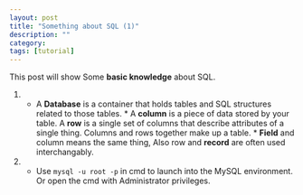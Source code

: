 ```yaml
---
layout: post
title: "Something about SQL (1)"
description: ""
category: 
tags: [tutorial]
---
```


This post will show Some __basic knowledge__ about SQL.

1.    * A __Database__ is a container that holds tables and SQL structures related to those tables.
    * A __column__ is a piece of data stored by your table. A __row__ is a single set of columns that describe attributes of a single thing. Columns and rows together make up a table.
    * __Field__ and column means the same thing, Also row and __record__ are often used interchangably.


2. * Use `mysql -u root -p` in cmd to launch into the MySQL environment. Or open the cmd with Administrator privileges.






